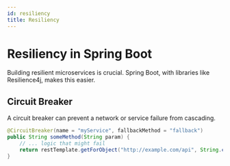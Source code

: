 ```yaml
---
id: resiliency
title: Resiliency
---
```


# Resiliency in Spring Boot

Building resilient microservices is crucial. Spring Boot, with libraries like Resilience4j, makes this easier.

## Circuit Breaker

A circuit breaker can prevent a network or service failure from cascading.

```java
@CircuitBreaker(name = "myService", fallbackMethod = "fallback")
public String someMethod(String param) {
    // ... logic that might fail
    return restTemplate.getForObject("http://example.com/api", String.class);
}
```